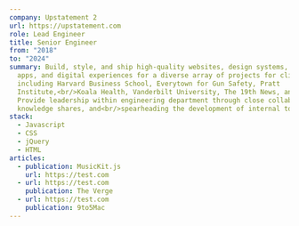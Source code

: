 ```yaml
---
company: Upstatement 2
url: https://upstatement.com
role: Lead Engineer
title: Senior Engineer
from: "2018"
to: "2024"
summary: Build, style, and ship high-quality websites, design systems, mobile
  apps, and digital experiences for a diverse array of projects for clients
  including Harvard Business School, Everytown for Gun Safety, Pratt
  Institute,<br/>Koala Health, Vanderbilt University, The 19th News, and more.
  Provide leadership within engineering department through close collaboration,
  knowledge shares, and<br/>spearheading the development of internal tools.
stack:
  - Javascript
  - CSS
  - jQuery
  - HTML
articles:
  - publication: MusicKit.js
    url: https://test.com
  - url: https://test.com
    publication: The Verge
  - url: https://test.com
    publication: 9to5Mac
---
```

